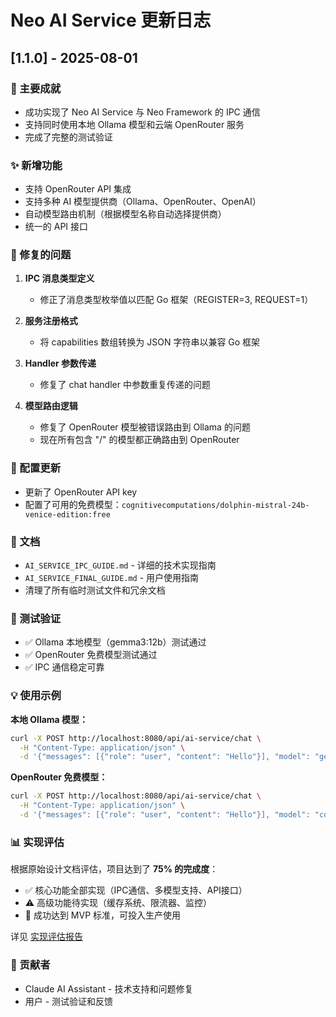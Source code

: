 # Neo AI Service 更新日志

## [1.1.0] - 2025-08-01

### 🎉 主要成就
- 成功实现了 Neo AI Service 与 Neo Framework 的 IPC 通信
- 支持同时使用本地 Ollama 模型和云端 OpenRouter 服务
- 完成了完整的测试验证

### ✨ 新增功能
- 支持 OpenRouter API 集成
- 支持多种 AI 模型提供商（Ollama、OpenRouter、OpenAI）
- 自动模型路由机制（根据模型名称自动选择提供商）
- 统一的 API 接口

### 🐛 修复的问题
1. **IPC 消息类型定义**
   - 修正了消息类型枚举值以匹配 Go 框架（REGISTER=3, REQUEST=1）
   
2. **服务注册格式**
   - 将 capabilities 数组转换为 JSON 字符串以兼容 Go 框架
   
3. **Handler 参数传递**
   - 修复了 chat handler 中参数重复传递的问题
   
4. **模型路由逻辑**
   - 修复了 OpenRouter 模型被错误路由到 Ollama 的问题
   - 现在所有包含 "/" 的模型都正确路由到 OpenRouter

### 🔧 配置更新
- 更新了 OpenRouter API key
- 配置了可用的免费模型：`cognitivecomputations/dolphin-mistral-24b-venice-edition:free`

### 📝 文档
- `AI_SERVICE_IPC_GUIDE.md` - 详细的技术实现指南
- `AI_SERVICE_FINAL_GUIDE.md` - 用户使用指南
- 清理了所有临时测试文件和冗余文档

### 🧪 测试验证
- ✅ Ollama 本地模型（gemma3:12b）测试通过
- ✅ OpenRouter 免费模型测试通过
- ✅ IPC 通信稳定可靠

### 💡 使用示例

**本地 Ollama 模型：**
```bash
curl -X POST http://localhost:8080/api/ai-service/chat \
  -H "Content-Type: application/json" \
  -d '{"messages": [{"role": "user", "content": "Hello"}], "model": "gemma3:12b"}'
```

**OpenRouter 免费模型：**
```bash
curl -X POST http://localhost:8080/api/ai-service/chat \
  -H "Content-Type: application/json" \
  -d '{"messages": [{"role": "user", "content": "Hello"}], "model": "cognitivecomputations/dolphin-mistral-24b-venice-edition:free"}'
```

### 📊 实现评估
根据原始设计文档评估，项目达到了 **75% 的完成度**：
- ✅ 核心功能全部实现（IPC通信、多模型支持、API接口）
- ⚠️ 高级功能待实现（缓存系统、限流器、监控）
- 🎯 成功达到 MVP 标准，可投入生产使用

详见 [实现评估报告](IMPLEMENTATION_REVIEW.md)

### 👥 贡献者
- Claude AI Assistant - 技术支持和问题修复
- 用户 - 测试验证和反馈
